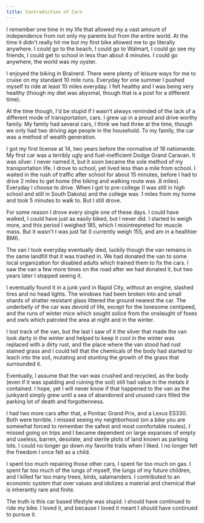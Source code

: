 ```yaml
---
title: Contradiction of Cars
---
```


I remember one time in my life that allowed my a vast amount of independence from not only my parents but from the entire world. At the time it didn't really hit me but my first bike allowed me to go literally anywhere. I could go to the beach, I could go to Walmart, I could go see my friends, I could get to school in less than about 4 minutes. I could go anywhere, the world was my oyster. 

I enjoyed the biking in Brainerd. There were plenty of leisure ways for me to cruise on my standard 10 mile runs. Everyday for one summer I pushed myself to ride at least 10 miles everyday. I felt healthy and I was being very healthy (though my diet was abysmal, though that is a post for a different time).

At the time though, I'd be stupid if I wasn't always reminded of the lack of a different mode of transportation, cars. I grew up in a proud and drive worthy family. My family had several cars, I think we had three at the time, though we only had two driving age people in the household. To my family, the car was a method of wealth generation.

I got my first license at 14, two years before the normative of 16 nationwide. My first car was a terribly ugly and fuel-inefficient Dodge Grand Caravan. It was silver. I never named it, but it soon became the sole method of my transportation life. I drove to school, yet lived less than a mile from school. I waited in the rush of traffic after school for about 15 minutes, before I had to drive 2 miles to get home (the biking and walking route was .8 miles). Everyday I choose to drive. When I got to pre-college (I was still in high school and still in South Dakota) and the college was .1 miles from my home and took 5 minutes to walk to. But I still drove.

For some reason I drove every single one of these days. I could have walked, I could have just as easily biked, but I never did. I started to weigh more, and this period I weighed 185, which I misintrepreted for muscle mass. But it wasn't I was just fat (I currently weigh 155, and am in a healthier BMI).

The van I took everyday eventually died, luckily though the van remains in the same landfill that it was trashed in. We had donated the van to some local organization for disabled adults which trained them to fix the cars. I saw the van a few more times on the road after we had donated it, but two years later I stopped seeing it. 

I eventually found it in a junk yard in Rapid City, without an engine, slashed tires and no head lights. The windows had been broken into and small shards of shatter resistant glass littered the ground nearest the car. The underbelly of the car was devoid of life, except for the lonesome centipeed, and the runs of winter mice which sought solice from the onslaught of foxes and owls which patroled the area at night and in the winter. 

I lost track of the van, but the last I saw of it the silver that made the van look darty in the winter and helped to keep it cool in the winter was replaced with a dirty rust, and the place where the van stood had rust stained grass and I could tell that the chemicals of the body had started to leach into the soil, mutating and stunting the growth of the grass that surrounded it. 

Eventually, I assume that the van was crushed and recycled, as the body (even if it was spalding and ruining the soil) still had value in the metals it contained. I hope, yet I will never know if that happened to the van as the junkyard simply grew until a sea of abandoned and unused cars filled the parking lot of death and forgottenness.

I had two more cars after that, a Pontiac Grand Prix, and a Lexus ES330. Both were terrible. I missed seeing my neighborhood (on a bike you are somewhat forced to remember the safest and most comfortable routes).
I missed going on trips and I became dependent on large expanses of empty and useless, barren, desolate, and sterile plots of land known as parking lots. I could no longer go down my favorite trails when I liked. I no longer felt the freedom I once felt as a child.

I spent too much repairing those other cars, I spent far too much on gas. I spent far too much of the lungs of myself, the lungs of my future children, and I killed far too many trees, birds, salamanders. I contributed to an economic system that over values and idolizes a material and chemical that is inherantly rare and finite. 

The truth is this car based lifestyle was stupid. I should have continued to ride my bike. I loved it, and because I loved it meant I should have continued to pursue it. 

